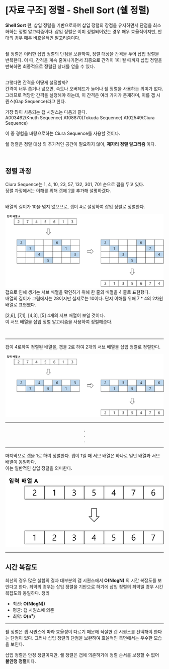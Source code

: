 # [자료 구조] 정렬 - Shell Sort (쉘 정렬)

**Shell Sort** 란, 삽입 정렬을 기반으로하여 삽입 정렬의 장점을 유지하면서 단점을 최소화하는 정렬 알고리즘이다.
삽입 정렬은 이미 정렬되어있는 경우 매우 효율적이지만, 반대의 경우 매우 비효율적인 알고리즘이다.   
<br />

쉘 정렬은 이러한 삽입 정렬의 단점을 보완하여, 정렬 대상을 간격을 두어 삽입 정렬을 반복한다.
이 때, 간격을 계속 줄여나가면서 최종으로 간격이 1이 될 때까지 삽입 정렬을 반복하면 최종적으로 정렬된 상태를 얻을 수 있다.   
<br />

그렇다면 간격을 어떻게 설정할까?   
간격이 너무 좁거나 넓으면, 속도나 오버헤드가 늘어나 쉘 정렬을 사용하는 의미가 없다.
그러므로 적당한 간격을 설정해야 하는데, 이 간격은 여러 가지가 존재하며, 이를 갭 시퀀스(Gap Sequence)라고 한다.

가장 많이 사용되는 갭 시퀀스는 다음과 같다.   
A003462(Knuth Sequence)
A108870(Tokuda Sequence)
A102549(Ciura Sequence)

이 중 경험을 바탕으로하는 Ciura Sequence를 사용할 것이다.

쉘 정렬은 정렬 대상 외 추가적인 공간이 필요하지 않아, **제자리 정렬 알고리즘** 이다.

<br />

## 정렬 과정
Ciura Sequence는 1, 4, 10, 23, 57, 132, 301, 701 순으로 갭을 두고 있다.   
정렬 과정에서는 이해를 위해 갭에 2를 추가해 설명하겠다.   
<br />

배열의 길이가 10을 넘지 않으므로, 갭이 4로 설정하여 삽입 정렬로 정렬한다.  

![img.png](img/img.png)
갭으로 인해 생기는 서브 배열을 확인하기 위해 한 줄의 배열을 4 줄로 표현했다.   
배열의 길이가 그림에서는 28이지만 실제로는 10이다. 단지 이해를 위해 7 * 4의 2차원 배열로 표현했다.   

[2,6], [7,1], [4,3], [5] 4개의 서브 배열이 보일 것이다.   
이 서브 배열을 삽입 정렬 알고리즘을 사용하여 정렬해준다.

<br />

<hr />
갭이 4로하여 정렬된 배열을, 갭을 2로 하여 2개의 서브 배열을 삽입 정렬로 정렬한다.

![img_1.png](img/img_1.png)

<hr />

<div style="text-align: center;">
. <br />
. <br />
. <br />
</div>

<hr />

마지막으로 갭을 1로 하여 정렬한다.
갭이 1일 때 서브 배열은 하나로 일반 배열과 서브 배열이 동일하다.   
이는 일반적인 삽입 정렬을 의미한다.

![img_2.png](img/img_2.png)

<hr />

## 시간 복잡도
최선의 경우 많은 실험의 결과 대부분의 갭 시퀀스에서 **O(NlogN)** 의 시간 복잡도를 보인다고 한다.
최악의 경우는 삽입 정렬을 기반으로 하기에 삽입 정렬의 최악일 경우 시간 복잡도와 동일하다.
정리
- 최선: **O(NlogN))**
- 평균: 갭 시퀀스에 의존
- 최악: **O(n²)**

<hr />

쉘 정렬은 갭 시퀀스에 따라 효율성이 다르기 때문에 적절한 갭 시퀀스를 선택해야 한다는 단점이 있다.
그러나 삽입 정렬의 단점을 보완하여 효율적인 측면에서는 우수한 모습을 보인다.

삽입 정렬은 안정 정렬이지만, 쉘 정렬은 갭에 의존하기에 정렬 순서를 보장할 수 없어 **불안정 정렬**이다.